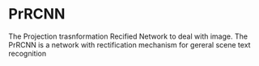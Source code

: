 # PrRCNN
The Projection trasnformation Recified Network to deal with image.
The PrRCNN is a network with rectification mechanism for gereral scene text recognition 
